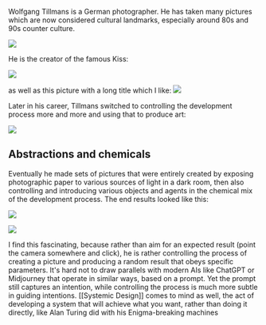 Wolfgang Tillmans is a German photographer. He has taken many pictures which are now considered cultural landmarks, especially around 80s and 90s counter culture.

![](https://upload.wikimedia.org/wikipedia/commons/6/65/Tillmans_crop.jpg)

He is the creator of the famous Kiss:

![](https://cdn.gamarevista.com.br/2021/06/s-bn-relacionamentos-thecockkiss.png)

as well as this picture with a long title which I like:
![](https://www.christies.com/img/LotImages/2008/CSK/2008_CSK_05396_0310_000().jpg)


Later in his career, Tillmans switched to controlling the development process more and more and using that to produce art:

![](https://i1.wp.com/saramunari.blog/wp-content/uploads/2016/12/maureen-paley-wolfgang-tillmans-artwork-i-dont-want-to-get-over-you-2000.jpg)

## Abstractions and chemicals

Eventually he made sets of pictures that were entirely created by exposing photographic paper to various sources of light in a dark room, then also controlling and introducing various objects and agents in the chemical mix of the development process. The end results looked like this:

![](https://d5wt70d4gnm1t.cloudfront.net/media/a-s/articles/3314-977581675158/interview-wolfgang-tillmans-classic-photography-seemed-so-remote-so-irrelevant-to-me-it-just-ORIG.jpg)

![](https://1.bp.blogspot.com/-_SdmKLXanso/VDrCPhhIOjI/AAAAAAAAJts/D_mXnrP_mFI/s1600/tillmans-freischwimmer-102-2004.jpg)

I find this fascinating, because rather than aim for an expected result (point the camera somewhere and click), he is rather controlling the process of creating a picture and producing a random result that obeys specific parameters. It's hard not to draw parallels with modern AIs like ChatGPT or Midjourney that operate in similar ways, based on a prompt. Yet the prompt still captures an intention, while controlling the process is much more subtle in guiding intentions. [[Systemic Design]] comes to mind as well, the act of developing a system that will achieve what you want, rather than doing it directly, like Alan Turing did with his Enigma-breaking machines